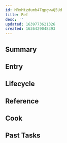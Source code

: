 ```yaml
---
id: MRxMtzdumb4TqpgwwQ5Ud
title: Ref
desc: ''
updated: 1639773621326
created: 1636429048393
---
```

<!-- 
See [[Ref|dendron://dendron.docs/ref.module-schema#ref]] 
-->

## Summary
<!-- 2-3 sentences describing what this module does-->

## Entry
<!-- Link to where this module is located in the code-->

## Lifecycle
<!-- Startup process for this module -->

## Reference
<!-- Anything else that is useful to lookup -->

## Cook
<!-- How to do common operations with this code -->

## Past Tasks
<!-- Link to past pull requests and commits on this given module  -->